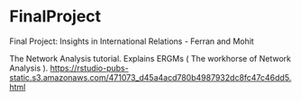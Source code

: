 # FinalProject
Final Project: Insights in International Relations - Ferran and Mohit

The Network Analysis tutorial. Explains ERGMs ( The workhorse of Network Analysis ).
https://rstudio-pubs-static.s3.amazonaws.com/471073_d45a4acd780b4987932dc8fc47c46dd5.html
